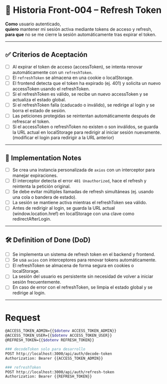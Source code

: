 # 📌 Historia Front-004 – Refresh Token

**Como** usuario autenticado,  
**quiero** mantener mi sesión activa mediante tokens de acceso y refresh,  
**para que** no se me cierre la sesión automáticamente tras expirar el token.

---

## ✅ Criterios de Aceptación

- [ ] Al expirar el token de acceso (accessToken), se intenta renovar automáticamente con un `refreshToken`.
- [ ] El `refreshToken` se almacena en una cookie o localStorage.
- [ ] El frontend detecta que el token ha expirado (ej. 401) y solicita un nuevo accessToken usando el refreshToken.
- [ ] Si el refreshToken es válido, se recibe un nuevo accessToken y se actualiza el estado global.
- [ ] Si el refreshToken falla (caducado o inválido), se redirige al login y se borra el estado de sesión.
- [ ] Las peticiones protegidas se reintentan automáticamente después de refrescar el token.
- [ ] Si el accessToken o refreshToken no existen o son inválidos, se guarda la URL actual en localStorage para redirigir al iniciar sesión nuevamente. (modificar el login para redirigir a la URL anterior)

---

## 🧩 Implementation Notes

- [ ] Se crea una instancia personalizada de `axios` con un interceptor para manejar expiraciones.
- [ ] El interceptor detecta el error `401 Unauthorized`, hace el refresh y reintenta la petición original.
- [ ] Se debe evitar múltiples llamadas de refresh simultáneas (ej. usando una cola o bandera de estado).
- [ ] La sesión se mantiene activa mientras el refreshToken sea válido.
- [ ] Antes de redirigir al login, se guarda la URL actual (window.location.href) en localStorage con una clave como redirectAfterLogin.

---

## 🛠️ Definition of Done (DoD)

- [ ] Se implementa un sistema de refresh token en el backend y frontend.
- [ ] Se usa `axios` con interceptores para renovar tokens automáticamente.
- [ ] El refreshToken se almacena de forma segura en cookies o localStorage.
- [ ] La sesión del usuario es persistente sin necesidad de volver a iniciar sesión frecuentemente.
- [ ] En caso de error con el refreshToken, se limpia el estado global y se redirige al login.

---

# Request

```sh
@ACCESS_TOKEN_ADMIN={{$dotenv ACCESS_TOKEN_ADMIN}}
@ACCESS_TOKEN_USER={{$dotenv ACCESS_TOKEN_USER}}
@REFRESH_TOKEN={{$dotenv REFRESH_TOKEN}}

### decodeToken solo para desarrollo
POST http://localhost:3000/api/auth/decode-token
Authorization: Bearer {{ACCESS_TOKEN_ADMIN}}

### refreshToken
POST http://localhost:3000/api/auth/refresh-token
Authorization: Bearer {{REFRESH_TOKEN}}
```
